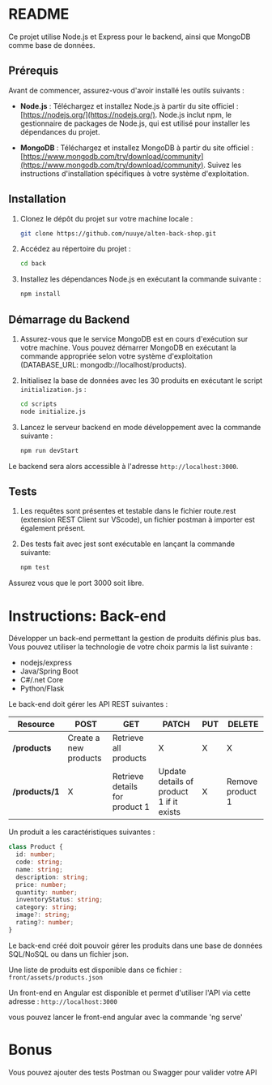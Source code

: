 # README

Ce projet utilise Node.js et Express pour le backend, ainsi que MongoDB comme base de données.

## Prérequis

Avant de commencer, assurez-vous d'avoir installé les outils suivants :

- **Node.js** : Téléchargez et installez Node.js à partir du site officiel : [https://nodejs.org/](https://nodejs.org/). Node.js inclut npm, le gestionnaire de packages de Node.js, qui est utilisé pour installer les dépendances du projet.

- **MongoDB** : Téléchargez et installez MongoDB à partir du site officiel : [https://www.mongodb.com/try/download/community](https://www.mongodb.com/try/download/community). Suivez les instructions d'installation spécifiques à votre système d'exploitation.

## Installation

1. Clonez le dépôt du projet sur votre machine locale :

    ```bash
    git clone https://github.com/nuuye/alten-back-shop.git
    ```

2. Accédez au répertoire du projet :

    ```bash
    cd back
    ```

3. Installez les dépendances Node.js en exécutant la commande suivante :

    ```bash
    npm install
    ```

## Démarrage du Backend

1. Assurez-vous que le service MongoDB est en cours d'exécution sur votre machine. Vous pouvez démarrer MongoDB en exécutant la commande appropriée selon votre système d'exploitation (DATABASE_URL: mongodb://localhost/products).

2. Initialisez la base de données avec les 30 produits en exécutant le script `initialization.js` :

    ```bash
    cd scripts
    node initialize.js
    ```

3. Lancez le serveur backend en mode développement avec la commande suivante :

    ```bash
    npm run devStart
    ```

Le backend sera alors accessible à l'adresse `http://localhost:3000`.

## Tests

1. Les requêtes sont présentes et testable dans le fichier route.rest (extension REST Client sur VScode), un fichier postman à importer est également présent.

2. Des tests fait avec jest sont exécutable en lançant la commande suivante:

    ```bash
    npm test
    ```

Assurez vous que le port 3000 soit libre.

# Instructions: Back-end

Développer un back-end permettant la gestion de produits définis plus bas. Vous pouvez utiliser la technologie de votre choix parmis la list suivante :

- nodejs/express
- Java/Spring Boot
- C#/.net Core
- Python/Flask

Le back-end doit gérer les API REST suivantes : 

| Resource           | POST                  | GET                            | PATCH                                    | PUT | DELETE           |
| ------------------ | --------------------- | ------------------------------ | ---------------------------------------- | --- | ---------------- |
| **/products**      | Create a new products | Retrieve all products          | X                                        | X   |     X            |
| **/products/1**    | X                     | Retrieve details for product 1 | Update details of product 1 if it exists | X   | Remove product 1 |

Un produit a les caractéristiques suivantes : 

``` typescript
class Product {
  id: number;
  code: string;
  name: string;
  description: string;
  price: number;
  quantity: number;
  inventoryStatus: string;
  category: string;
  image?: string;
  rating?: number;
}
```

Le back-end créé doit pouvoir gérer les produits dans une base de données SQL/NoSQL ou dans un fichier json.

Une liste de produits est disponible dans ce fichier : `front/assets/products.json`

Un front-end en Angular est disponible et permet d'utiliser l'API via cette adresse : `http://localhost:3000`

vous pouvez lancer le front-end angular avec la commande 'ng serve'

# Bonus

Vous pouvez ajouter des tests Postman ou Swagger pour valider votre API
